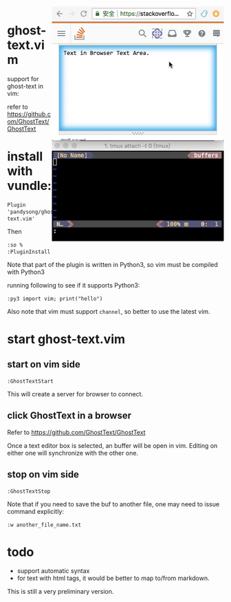 <img src="demo/demo.gif" alt="demo screencast" align="right">

# ghost-text.vim

support for ghost-text in vim:

refer to https://github.com/GhostText/GhostText

# install with vundle:

```
Plugin 'pandysong/ghost-text.vim'
```

Then 
```
:so %
:PluginInstall
```

Note that part of the plugin is written in Python3, so vim must be compiled with
Python3

running following to see if it supports Python3:
```
:py3 import vim; print("hello")
```

Also note that vim must support `channel`, so better to use the latest vim.

# start ghost-text.vim

## start on vim side
```
:GhostTextStart
```

This will create a server for browser to connect. 

## click GhostText in a browser

Refer to https://github.com/GhostText/GhostText

Once a text editor box is selected, an buffer will be open in vim. Editing on
either one will synchronize with the other one.

## stop on vim side

```
:GhostTextStop
```

Note that if you need to save the buf to another file, one may need to issue
command explicitly:

```
:w another_file_name.txt
```


# todo 

- support automatic syntax
- for text with html tags, it would be better to map to/from markdown.

This is still a very preliminary version.
